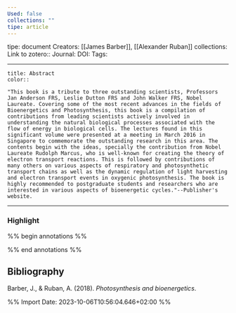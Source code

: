 ```yaml
---
Used: false
collections: ""
tipe: article
---
```

tipe: document
Creators: [[James Barber]], [[Alexander Ruban]]
collections: 
Link to zotero:: 
Journal: 
DOI: 
Tags: 

---
```ad-note
title: Abstract
color:: 

"This book is a tribute to three outstanding scientists, Professors Jan Anderson FRS, Leslie Dutton FRS and John Walker FRS, Nobel Laureate. Covering some of the most recent advances in the fields of Bioenergetics and Photosynthesis, this book is a compilation of contributions from leading scientists actively involved in understanding the natural biological processes associated with the flow of energy in biological cells. The lectures found in this significant volume were presented at a meeting in March 2016 in Singapore to commemorate the outstanding research in this area. The contents begin with the ideas, specially the contribution from Nobel Laureate Rudolph Marcus, who is well-known for creating the theory of electron transport reactions. This is followed by contributions of many others on various aspects of respiratory and photosynthetic transport chains as well as the dynamic regulation of light harvesting and electron transport events in oxygenic photosynthesis. The book is highly recommended to postgraduate students and researchers who are interested in various aspects of bioenergetic cycles."--Publisher's website.

```

---
### Highlight

%% begin annotations %%

%% end annotations %%

## Bibliography

Barber, J., & Ruban, A. (2018). _Photosynthesis and bioenergetics_.

%% Import Date: 2023-10-06T10:56:04.646+02:00 %%
